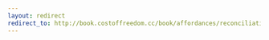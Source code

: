 ```yaml
---
layout: redirect
redirect_to: http://book.costoffreedom.cc/book/affordances/reconciliation.html
---
```

